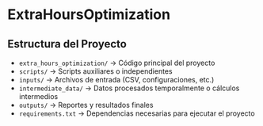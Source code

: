 # ExtraHoursOptimization

## Estructura del Proyecto

- `extra_hours_optimization/` → Código principal del proyecto
- `scripts/` → Scripts auxiliares o independientes
- `inputs/` → Archivos de entrada (CSV, configuraciones, etc.)
- `intermediate_data/` → Datos procesados temporalmente o cálculos intermedios
- `outputs/` → Reportes y resultados finales
- `requirements.txt` → Dependencias necesarias para ejecutar el proyecto
